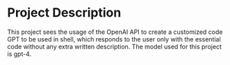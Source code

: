 # Project Description

This project sees the usage of the OpenAI API to create a customized code GPT to be used in shell, which responds to the user only with the essential code without any extra written description. The model used for this project is gpt-4.